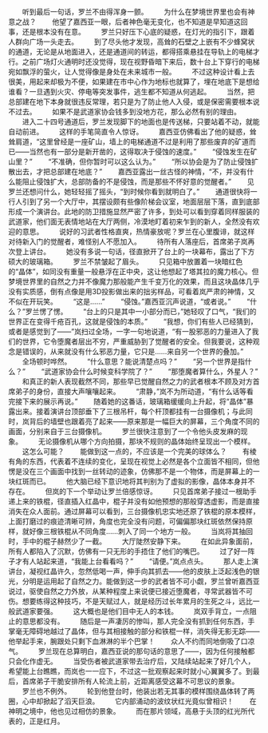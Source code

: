 　　听到最后一句话，罗兰不由得浑身一颤。
　　为什么在梦境世界里也会有神意之战？
　　他望了嘉西亚一眼，后者神色毫无变化，也不知道是早知道这回事，还是根本没有在意。
　　罗兰只好压下心底的疑惑，在灯光的指引下，跟着人群向广场一头走去。
　　到了尽头他才发现，高耸的石壁之上嵌有不少蜂窝状的通道，无论是从地面进入，还是通道间的转运，都得搭乘悬挂在导轨上的电梯才行。之前广场灯火通明时还没觉得，现在视野昏暗下来后，数十台上下穿行的电梯宛如飘浮的萤火，让人觉得像是身处在未来城市一般。
　　不过这种设计看上去很美，用起来却极为不便，如果建在市中心作为地标也就算了，埋在地底下是想给谁看？一旦遇到火灾、停电等突发事件，逃生都不知道从何逃起。
　　当然，把总部建在地下本身就很违反常理，若只是为了防止他人入侵，或是保密需要根本说不过去。
　　如果不是武道家协会钱多到没地方花，那么必然有别的理由。
　　进入二十四号通道后，罗兰发现脚下的地面也是传送梯，只要站着不动，就能自动前进。
　　这样的手笔简直令人惊讶。
　　嘉西亚仿佛看出了他的疑惑，耸耸肩道，“这里曾经是一座矿山，墙上的电梯通道不过是利用了那些废弃的矿道而已——当然也有一部分是新开凿的，这得取决于侵蚀的速度。”
　　“侵蚀发生在矿山里？”
　　“不准确，但你暂时可以这么认为。”
　　“所以协会是为了防止侵蚀扩散出去，才把总部建在地底？”
　　嘉西亚露出一丝古怪的神情，“不，并没有什么能阻止侵蚀扩大，总部防备的不是侵蚀，而是那些不怀好意的觉醒者。”
　　见罗兰还想问什么，她轻轻摇了摇头，“到时候你看到就明白了。”
　　通道很快将一行人引到了另一个大厅中，其摆设颇有些像阶梯会议室，地面层层下落，直到底部形成一个演讲台。此地的防卫措施显然严密了许多，到处可以看到穿着同样服装的武道家，他们面无表情地站在大厅两侧，冷漠地盯着初来乍到的新人，全然没有欢迎的意思。
　　说好的习武者性格直爽，热情豪放呢？罗兰在心里腹诽，就这样对待新入门的觉醒者，难怪别人不愿加入。
　　待所有人落座后，首席弟子岚再次登上讲台。
　　她没有多说一句话，径直掀开了台上的一块幕布，露出了下方硕大的玻璃箱。
　　罗兰不禁皱起了眉头。
　　只见箱中放置着一块暗红色的“晶体”，如同没有重量一般悬浮在正中央，这让他想起了塔其拉的魔力核心。但梦境世界里的自然之力并不像魔力那般能产生千变万化的效果，而且这块晶体几乎没有实质感，倒有点像是用3D投影做出来的拙劣样品，可看着岚严肃的神情，又不似在开玩笑。
　　“这是……”
　　“侵蚀。”嘉西亚沉声说道，“或者说。”
　　“什么？”罗兰愣了愣。
　　“台上的只是其中一小部分而已，”她轻叹了口气，“我们的世界正在变得千疮百孔，这就是侵蚀的本质。”
　　“我想，你们有些人已经猜到，或者是感觉到了——”岚扫过全场，一字一句地说道，“有一股邪恶的力量进入了我们的世界，它令堕魔者层出不穷，严重威胁到了觉醒者的安全。但我要说，这种观念是错误的，从来就没有什么邪恶力量，它只是……来自另一个世界的叠加。”
　　全场顿时哗然。
　　“什么意思？能说清楚点吗？”
　　“另一个世界是指什么？”
　　“武道家协会什么时候变科学院了？”
　　“那堕魔者算什么，外星人？”
　　和真正的新人表现截然不同，那些早已觉醒自然之力的武者根本不顾及对方首席弟子的身份，直接大声嚷嚷起来。
　　“肃静，”岚不为所动道，“有什么话等看完接下来的展示再说。”
　　随着她的这番话，玻璃箱缓缓向上升起，将“晶体”暴露出来。接着演讲台顶部垂下了三根吊杆，每个杆顶都挂有一台摄像机；与此同时，岚背后的墙壁也跟着亮了起来——原来那是一幅巨大的屏幕，三个角度不同的画面，分别来自于三台摄像机。
　　罗兰很快注意到了一个令他头皮发麻的现象。
　　无论摄像机从哪个方向拍摄，那块不规则的晶体始终呈现出一个模样。
　　这怎么可能？
　　能做到这一点的，不应该是一个完美的球体么？
　　有棱有角的东西，代表着不连续的变化，呈现在视觉上必然是各个立面皆不相同，但他愣是没在三个画面中找到一丝转动的迹象，仿佛那不是一个物体，而是屏幕上的一块红斑而已。
　　他大脑已经下意识地将其判别为了虚拟的影像，晶体本身并不存在。
　　但岚的下一个举动让罗兰倍感惊讶。
　　只见首席弟子接过一根助手递上来的铁棍，径直插入红晶中，棍子并没有如他预想的那般穿透虚影，而是直接消失在众人面前。通过屏幕可以看到，三台摄像机忠实地还原了铁棍的原本模样，上面打磨过的痕迹清晰可辨，角度也完全没有问题，可偏偏那块红斑依然保持原样，就好像三根铁棍从不同角度……刺入了同一个地方一般。
　　当岚将其抽回时，手中的棍子赫然少了一截。
　　大厅陡然安静下来。
　　在如此异象面前，所有人都陷入了沉默，仿佛有一只无形的手捂住了他们的嘴巴。
　　过了好一阵子才有人站起来道，“我能上台看看吗？”
　　“请便。”岚点点头。
　　那人走上演讲台，凝视红晶许久，忽然低喝一声，伸手向其抓去——他的皮肤上泛起浅色的银光，分明是运用起了自然之力。能做到这一步的武者皆不可小觑，罗兰曾听嘉西亚说过，驱使自然之力外放，从某种程度上来说便已接近堕魔者，寻常武器皆不可伤。想要练得这种技巧，不是天赋过人，就是经历过长年累月的生死之斗，远比一般武道家要强。
　　这大概也是他们目中无人的本钱。
　　岚双手背立，一点阻止的意思都没有。
　　随后是一声凄厉的惨叫，那人完全没有抓到任何东西，手掌毫无障碍地越过了晶体，但与其相接触的部分和铁棍一样，消失得无影无踪——他举起手来，腕跟处只剩下血淋淋的半个巴掌！
　　众人不约而同地倒吸了口凉气。
　　罗兰现在总算明白，嘉西亚说的那句话的意思了——，因为任何接触都只会化作虚无。
　　当受伤者被武道家带去治疗后，又陆续站起来了好几个人，希望能上台瞧瞧，而岚也一一应下，不过这一批观察起来时就小心翼翼多了。到最后，首席弟子干脆安排所有人轮流上前，近距离感受这幕不可思议的景象。
　　罗兰也不例外。
　　轮到他登台时，他装出若无其事的模样围绕晶体转了两圈，心中却掀起了滔天巨浪。
　　它内部涌动的波纹状红光竟似曾相识！
　　在神明之境中，他也见过相仿的景象。
　　而在那片领域，高悬于头顶的红光所代表的，正是红月。